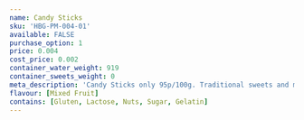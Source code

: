 ```yaml
---
name: Candy Sticks
sku: 'HBG-PM-004-01'
available: FALSE
purchase_option: 1
price: 0.004
cost_price: 0.002
container_water_weight: 919
container_sweets_weight: 0
meta_description: 'Candy Sticks only 95p/100g. Traditional sweets and more at Humbugs Confectionery Store. Specialists in satisfying your sweet tooth!'
flavour: [Mixed Fruit]
contains: [Gluten, Lactose, Nuts, Sugar, Gelatin]
---
```

